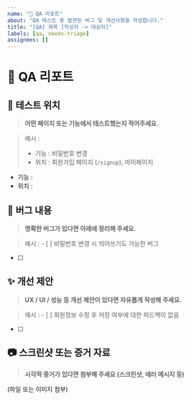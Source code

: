 ```yaml
---
name: "🧪 QA 리포트"
about: "QA 테스트 중 발견된 버그 및 개선사항을 작성합니다."
title: "[QA] 제목 [작성자 -> 대상자]"
labels: [qa, needs-triage]
assignees: []
---
```


# 🧪 QA 리포트

## 📍 테스트 위치

> **어떤 페이지 또는 기능에서 테스트했는지 적어주세요.**

> 예시 :
>
> - 기능 : 비밀번호 변경
> - 위치 : 회원가입 페이지 (`/signup`), 마이페이지

- 기능 : 
- 위치 : 

## 🐛 버그 내용

> **명확한 버그가 있다면 아래에 정리해 주세요.**

> 예시 : - [ ] 비밀번호 변경 시 띄어쓰기도 가능한 버그

- [ ]

## ✨ 개선 제안

> **UX / UI / 성능 등 개선 제안이 있다면 자유롭게 작성해 주세요.**

> 예시 : - [ ] 회원정보 수정 후 저장 여부에 대한 피드백이 없음

- [ ]

## 📷 스크린샷 또는 증거 자료

> **시각적 증거가 있다면 첨부해 주세요 (스크린샷, 에러 메시지 등)**

(파일 또는 이미지 첨부)
